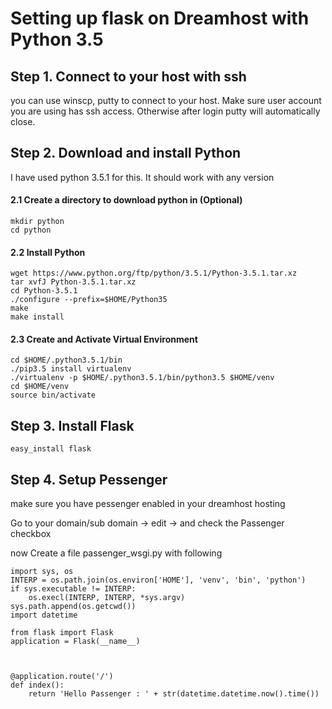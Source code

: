 # Setting up flask on Dreamhost with Python 3.5

## Step 1. Connect to your host with ssh

you can use winscp, putty to connect to your host. Make sure user account you are using has ssh access. Otherwise after login putty will automatically close.

## Step 2. Download and install Python

I have used python 3.5.1 for this. It should work with any version

#### 2.1 Create a directory to download python in (Optional)

```
mkdir python
cd python
````

#### 2.2 Install Python

```
wget https://www.python.org/ftp/python/3.5.1/Python-3.5.1.tar.xz
tar xvfJ Python-3.5.1.tar.xz
cd Python-3.5.1
./configure --prefix=$HOME/Python35
make
make install
```

#### 2.3 Create and Activate Virtual Environment

```
cd $HOME/.python3.5.1/bin
./pip3.5 install virtualenv
./virtualenv -p $HOME/.python3.5.1/bin/python3.5 $HOME/venv
cd $HOME/venv
source bin/activate
```

## Step 3. Install Flask

```
easy_install flask
```


## Step 4. Setup Pessenger

make sure you have pessenger enabled in your dreamhost hosting

Go to your domain/sub domain -> edit -> and check the Passenger checkbox

now Create a file passenger_wsgi.py with following 

```
import sys, os
INTERP = os.path.join(os.environ['HOME'], 'venv', 'bin', 'python')
if sys.executable != INTERP:
    os.execl(INTERP, INTERP, *sys.argv)
sys.path.append(os.getcwd())
import datetime

from flask import Flask
application = Flask(__name__)



@application.route('/')
def index():
    return 'Hello Passenger : ' + str(datetime.datetime.now().time())
```


